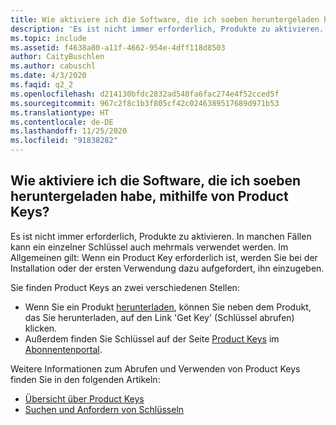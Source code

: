 ```yaml
---
title: Wie aktiviere ich die Software, die ich soeben heruntergeladen habe, mithilfe von Product Keys?
description: 'Es ist nicht immer erforderlich, Produkte zu aktivieren. In manchen Fällen kann ein einzelner Schlüssel auch mehrmals verwendet werden. Im Allgemeinen gilt: Wenn ein Product Key...'
ms.topic: include
ms.assetid: f4638a80-a11f-4662-954e-4dff118d8503
author: CaityBuschlen
ms.author: cabuschl
ms.date: 4/3/2020
ms.faqid: q2_2
ms.openlocfilehash: d214130bfdc2832ad540fa6fac274e4f52cced5f
ms.sourcegitcommit: 967c2f8c1b3f805cf42c0246389517689d971b53
ms.translationtype: HT
ms.contentlocale: de-DE
ms.lasthandoff: 11/25/2020
ms.locfileid: "91838282"
---
```

## <a name="how-do-i-activate-the-software-i-just-downloaded-using-product-keys"></a>Wie aktiviere ich die Software, die ich soeben heruntergeladen habe, mithilfe von Product Keys?

Es ist nicht immer erforderlich, Produkte zu aktivieren. In manchen Fällen kann ein einzelner Schlüssel auch mehrmals verwendet werden. Im Allgemeinen gilt: Wenn ein Product Key erforderlich ist, werden Sie bei der Installation oder der ersten Verwendung dazu aufgefordert, ihn einzugeben.

Sie finden Product Keys an zwei verschiedenen Stellen:

- Wenn Sie ein Produkt [herunterladen](https://my.visualstudio.com/downloads), können Sie neben dem Produkt, das Sie herunterladen, auf den Link \'Get Key\' (Schlüssel abrufen) klicken.
- Außerdem finden Sie Schlüssel auf der Seite [Product Keys](https://my.visualstudio.com/ProductKeys) im [Abonnentenportal](https://my.visualstudio.com/benefits).

Weitere Informationen zum Abrufen und Verwenden von Product Keys finden Sie in den folgenden Artikeln:

- [Übersicht über Product Keys](https://docs.microsoft.com/visualstudio/subscriptions/product-keys)
- [Suchen und Anfordern von Schlüsseln](https://docs.microsoft.com/visualstudio/subscriptions/find-keys)
